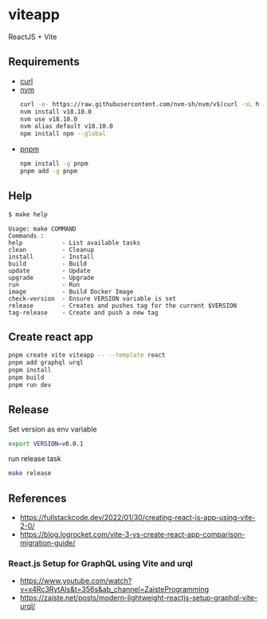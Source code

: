 # viteapp

ReactJS + Vite

## Requirements

- [curl](https://help.ubidots.com/en/articles/2165289-learn-how-to-install-run-curl-on-windows-macosx-linux)
- [nvm](https://github.com/nvm-sh/nvm#install--update-script)
  ```bash
  curl -o- https://raw.githubusercontent.com/nvm-sh/nvm/v$(curl -sL https://api.github.com/repos/nvm-sh/nvm/releases/latest  | grep '"tag_name":' | awk -F '"' '{printf("%s",$4)}' | cut -c 2-)/install.sh | bash
  nvm install v18.10.0
  nvm use v18.10.0
  nvm alias default v18.10.0
  npm install npm --global
  ```
- [pnpm](https://pnpm.io/installation)
  ```bash
  npm install -g pnpm
  pnpm add -g pnpm
  ```

## Help

```bash
$ make help
```

```text
Usage: make COMMAND
Commands :
help           - List available tasks
clean          - Cleanup
install        - Install
build          - Build
update         - Update
upgrade        - Upgrade
run            - Run
image          - Build Docker Image
check-version  - Ensure VERSION variable is set
release        - Creates and pushes tag for the current $VERSION
tag-release    - Create and push a new tag

```

## Create react app

```bash
pnpm create vite viteapp -- --template react
pnpm add graphql urql
pnpm install
pnpm build
pnpm run dev
```

## Release

Set version as env variable

```bash
export VERSION=v0.0.1
```

run release task

```bash
make release
```

## References

- https://fullstackcode.dev/2022/01/30/creating-react-js-app-using-vite-2-0/
- https://blog.logrocket.com/vite-3-vs-create-react-app-comparison-migration-guide/

### React.js Setup for GraphQL using Vite and urql

- https://www.youtube.com/watch?v=x4Rc3RytAls&t=356s&ab_channel=ZaisteProgramming
- https://zaiste.net/posts/modern-lightweight-reactjs-setup-graphql-vite-urql/
